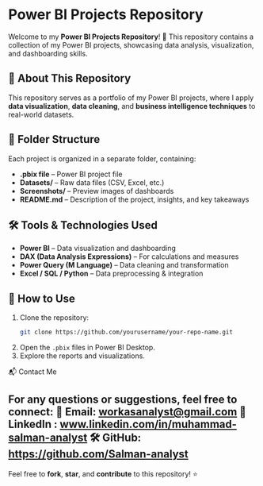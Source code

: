 # Power BI Projects Repository

Welcome to my **Power BI Projects Repository**! 🚀 This repository contains a collection of my Power BI projects, showcasing data analysis, visualization, and dashboarding skills.

## 📌 About This Repository
This repository serves as a portfolio of my Power BI projects, where I apply **data visualization**, **data cleaning**, and **business intelligence techniques** to real-world datasets.

## 📂 Folder Structure
Each project is organized in a separate folder, containing:
- **.pbix file** – Power BI project file
- **Datasets/** – Raw data files (CSV, Excel, etc.)
- **Screenshots/** – Preview images of dashboards
- **README.md** – Description of the project, insights, and key takeaways

## 🛠 Tools & Technologies Used
- **Power BI** – Data visualization and dashboarding
- **DAX (Data Analysis Expressions)** – For calculations and measures
- **Power Query (M Language)** – Data cleaning and transformation
- **Excel / SQL / Python** – Data preprocessing & integration


## 🚀 How to Use
1. Clone the repository:
   ```bash
   git clone https://github.com/yourusername/your-repo-name.git
   ```
2. Open the `.pbix` files in Power BI Desktop.
3. Explore the reports and visualizations.

📬 Contact Me

For any questions or suggestions, feel free to connect:
📧 Email: workasanalyst@gmail.com
🔗 LinkedIn : www.linkedin.com/in/muhammad-salman-analyst
🛠️ GitHub: https://github.com/Salman-analyst
---
Feel free to **fork**, **star**, and **contribute** to this repository! ⭐
